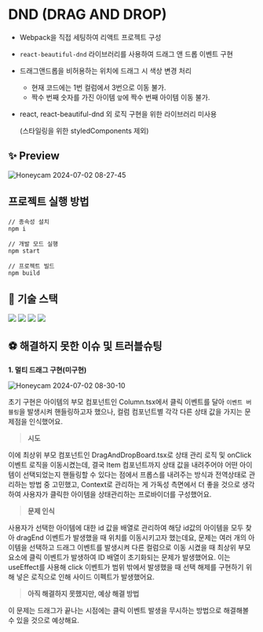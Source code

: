 # DND (DRAG AND DROP)

- Webpack을 직접 세팅하여 리액트 프로젝트 구성

- `react-beautiful-dnd` 라이브러리를 사용하여 드래그 앤 드롭 이벤트 구현

- 드래그앤드롭을 비허용하는 위치에 드래그 시 색상 변경 처리

  - 현재 코드에는 1번 컬럼에서 3번으로 이동 불가.
  - 짝수 번째 숫자를 가진 아이템 `앞`에 짝수 번째 아이템 이동 불가.

- react, react-beautiful-dnd 외 로직 구현을 위한 라이브러리 미사용

  (스타일링을 위한 styledComponents 제외)

## ✨ Preview

![Honeycam 2024-07-02 08-27-45](https://github.com/DearYuto/dnd/assets/154968122/29185d97-1196-47cb-89b4-faa07b67ae63)

## **프로젝트 실행 방법**

```
// 종속성 설치
npm i

// 개발 모드 실행
npm start

// 프로젝트 빌드
npm build
```

## 💎 기술 스택

<img src="https://img.shields.io/badge/Typescript-3178C6?style=flat-round&logo=Typescript&logoColor=white"/> <img src="https://img.shields.io/badge/React-6EC0EB?style=flat-round&logo=React&logoColor=white"/> <img src="https://img.shields.io/badge/webpack-8DD6F9?style=flat-round&logo=webpack&logoColor=white"/> <img src="https://img.shields.io/badge/StyledComponents-CC6699?style=flat-round&logo=StyledComponents&logoColor=white"/>

## ⚽ 해결하지 못한 이슈 및 트러블슈팅

**1. 멀티 드래그 구현(미구현)**

![Honeycam 2024-07-02 08-30-10](https://github.com/DearYuto/dnd/assets/154968122/cf40cf7e-ab42-48e4-ae16-3aa7fbdf44dc)

초기 구현은 아이템의 부모 컴포넌트인 Column.tsx에서 클릭 이벤트를 달아 `이벤트 버블링`을 발생시켜 핸들링하고자 했으나, 컬럼 컴포넌트별 각각 다른 상태 값을 가지는 문제점을 인식했어요.

> **시도**

이에 최상위 부모 컴포넌트인 DragAndDropBoard.tsx로 상태 관리 로직 및 onClick 이벤트 로직을 이동시켰는데, 결국 Item 컴포넌트까지 상태 값을 내려주어야 어떤 아이템이 선택되었는지 핸들링할 수 있다는 점에서 프롭스를 내려주는 방식과 전역상태로 관리하는 방법 중 고민했고, Context로 관리하는 게 가독성 측면에서 더 좋을 것으로 생각하여 사용자가 클릭한 아이템을 상태관리하는 프로바이더를 구성했어요.

> **문제 인식**

사용자가 선택한 아이템에 대한 id 값을 배열로 관리하여 해당 id값의 아이템을 모두 찾아 dragEnd 이벤트가 발생했을 때 위치를 이동시키고자 했는데요,
문제는 여러 개의 아이템을 선택하고 드래그 이벤트를 발생시켜 다른 컬럼으로 이동 시켰을 때 최상위 부모 요소에 클릭 이벤트가 발생하여 ID 배열이 초기화되는 문제가 발생했어요.
이는 useEffect를 사용해 click 이벤트가 범위 밖에서 발생했을 때 선택 해제를 구현하기 위해 넣은 로직으로 인해 사이드 이펙트가 발생했어요.

> **아직 해결하지 못했지만, 예상 해결 방법**

이 문제는 드래그가 끝나는 시점에는 클릭 이벤트 발생을 무시하는 방법으로 해결해볼 수 있을 것으로 예상해요.
